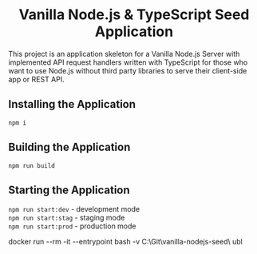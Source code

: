 <div align="center">
  <h1>Vanilla Node.js & TypeScript Seed Application</h1>
</div>

<div>
  This project is an application skeleton for a Vanilla Node.js Server with implemented API request handlers written with TypeScript for those who want to use Node.js without third party libraries to serve their client-side app or REST API.
</div>

## Installing the Application
`npm i`

## Building the Application
`npm run build`

## Starting the Application
`npm run start:dev`  - development mode  
`npm run start:stag` - staging mode  
`npm run start:prod` - production mode  

docker run --rm -it --entrypoint bash -v C:\Git\vanilla-nodejs-seed\ ubl
